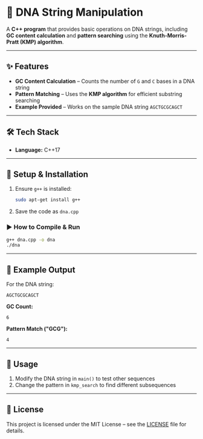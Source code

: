 # 🧬 DNA String Manipulation

A **C++ program** that provides basic operations on DNA strings, including **GC content calculation** and **pattern searching** using the **Knuth-Morris-Pratt (KMP) algorithm**.  

---

## ✨ Features
- **GC Content Calculation** – Counts the number of `G` and `C` bases in a DNA string  
- **Pattern Matching** – Uses the **KMP algorithm** for efficient substring searching  
- **Example Provided** – Works on the sample DNA string `AGCTGCGCAGCT`  

---

## 🛠️ Tech Stack
- **Language:** C++17  

---

## 🚀 Setup & Installation
1. Ensure `g++` is installed:  
   ```bash
   sudo apt-get install g++
   ```
2. Save the code as `dna.cpp`

### ▶️ How to Compile & Run
```bash
g++ dna.cpp -o dna
./dna
```

---

## 📖 Example Output
For the DNA string:  
```
AGCTGCGCAGCT
```

**GC Count:**  
```
6
```

**Pattern Match ("GCG"):**  
```
4
```

---

## 🎯 Usage
1. Modify the DNA string in `main()` to test other sequences
2. Change the pattern in `kmp_search` to find different subsequences

---

## 📜 License
This project is licensed under the MIT License – see the [LICENSE](LICENSE) file for details.